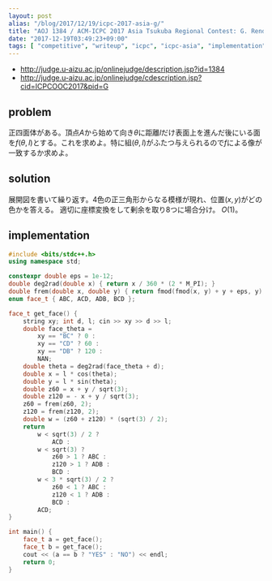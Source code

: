 ```yaml
---
layout: post
alias: "/blog/2017/12/19/icpc-2017-asia-g/"
title: "AOJ 1384 / ACM-ICPC 2017 Asia Tsukuba Regional Contest: G. Rendezvous on a Tetrahedron"
date: "2017-12-19T03:49:23+09:00"
tags: [ "competitive", "writeup", "icpc", "icpc-asia", "implementation", "linear-aldgebra", "geometry" ]
---
```


-   <http://judge.u-aizu.ac.jp/onlinejudge/description.jsp?id=1384>
-   <http://judge.u-aizu.ac.jp/onlinejudge/cdescription.jsp?cid=ICPCOOC2017&pid=G>

## problem

正四面体がある。頂点$A$から始めて向き$\theta$に距離$l$だけ表面上を進んだ後にいる面を$f(\theta, l)$とする。これを求めよ。特に組$(\theta, l)$がふたつ与えられるので$f$による像が一致するか求めよ。

## solution

展開図を書いて繰り返す。$4$色の正三角形からなる模様が現れ、位置$(x, y)$がどの色かを答える。
適切に座標変換をして剰余を取り$8$つに場合分け。
$O(1)$。

## implementation

``` c++
#include <bits/stdc++.h>
using namespace std;

constexpr double eps = 1e-12;
double deg2rad(double x) { return x / 360 * (2 * M_PI); }
double frem(double x, double y) { return fmod(fmod(x, y) + y + eps, y); }
enum face_t { ABC, ACD, ADB, BCD };

face_t get_face() {
    string xy; int d, l; cin >> xy >> d >> l;
    double face_theta =
        xy == "BC" ? 0 :
        xy == "CD" ? 60 :
        xy == "DB" ? 120 :
        NAN;
    double theta = deg2rad(face_theta + d);
    double x = l * cos(theta);
    double y = l * sin(theta);
    double z60 = x + y / sqrt(3);
    double z120 = - x + y / sqrt(3);
    z60 = frem(z60, 2);
    z120 = frem(z120, 2);
    double w = (z60 + z120) * (sqrt(3) / 2);
    return
        w < sqrt(3) / 2 ?
            ACD :
        w < sqrt(3) ?
            z60 > 1 ? ABC :
            z120 > 1 ? ADB :
            BCD :
        w < 3 * sqrt(3) / 2 ?
            z60 < 1 ? ABC :
            z120 < 1 ? ADB :
            BCD :
        ACD;
}

int main() {
    face_t a = get_face();
    face_t b = get_face();
    cout << (a == b ? "YES" : "NO") << endl;
    return 0;
}
```
